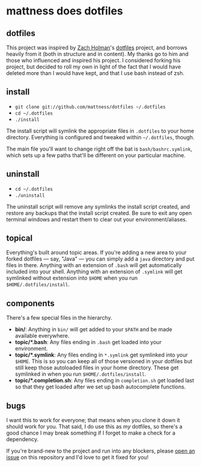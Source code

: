 # mattness does dotfiles

## dotfiles

This project was inspired by [Zach Holman](https://github.com/holman)'s
[dotfiles](https://github.com/holman/dotfiles) project, and borrows heavily
from it (both in structure and in content).  My thanks go to him and those
who influenced and inspired his project.  I considered forking his project,
but decided to roll my own in light of the fact that I would have deleted
more than I would have kept, and that I use bash instead of zsh.

## install

- `git clone git://github.com/mattness/dotfiles ~/.dotfiles`
- `cd ~/.dotfiles`
- `./install`

The install script will symlink the appropriate files in `.dotfiles` to your
home directory. Everything is configured and tweaked within `~/.dotfiles`,
though.

The main file you'll want to change right off the bat is `bash/bashrc.symlink`,
which sets up a few paths that'll be different on your particular machine.

## uninstall
- `cd ~/.dotfiles`
- `./uninstall`

The uninstall script will remove any symlinks the install script created,
and restore any backups that the install script created.  Be sure to exit any
open terminal windows and restart them to clear out your environment/aliases.

## topical

Everything's built around topic areas. If you're adding a new area to your
forked dotfiles — say, "Java" — you can simply add a `java` directory and put
files in there. Anything with an extension of `.bash` will get automatically
included into your shell. Anything with an extension of `.symlink` will get
symlinked without extension into `$HOME` when you run `$HOME/.dotfiles/install`.

## components

There's a few special files in the hierarchy.

- **bin/**: Anything in `bin/` will get added to your `$PATH` and be made
  available everywhere.
- **topic/\*.bash**: Any files ending in `.bash` get loaded into your
  environment.
- **topic/\*.symlink**: Any files ending in `*.symlink` get symlinked into
  your `$HOME`. This is so you can keep all of those versioned in your dotfiles
  but still keep those autoloaded files in your home directory. These get
  symlinked in when you run `$HOME/.dotfiles/install`.
- **topic/\*.completion.sh**: Any files ending in `completion.sh` get loaded
  last so that they get loaded after we set up bash autocomplete functions.

## bugs

I want this to work for everyone; that means when you clone it down it should
work for you. That said, I do use this as *my* dotfiles, so there's a good
chance I may break something if I forget to make a check for a dependency.

If you're brand-new to the project and run into any blockers, please
[open an issue](https://github.com/mattness/dotfiles/issues) on this repository
and I'd love to get it fixed for you!
